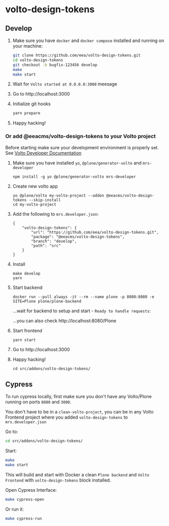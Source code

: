 # volto-design-tokens

## Develop

1. Make sure you have `docker` and `docker compose` installed and running on your machine:

    ```Bash
    git clone https://github.com/eea/volto-design-tokens.git
    cd volto-design-tokens
    git checkout -b bugfix-123456 develop
    make
    make start
    ```

1. Wait for `Volto started at 0.0.0.0:3000` meesage

1. Go to http://localhost:3000

1. Initialize git hooks

    ```Bash
    yarn prepare
    ```

1.  Happy hacking!

### Or add @eeacms/volto-design-tokens to your Volto project

Before starting make sure your development environment is properly set. See [Volto Developer Documentation](https://docs.voltocms.com/getting-started/install/)

1.  Make sure you have installed `yo`, `@plone/generator-volto` and `mrs-developer`

        npm install -g yo @plone/generator-volto mrs-developer

1.  Create new volto app

        yo @plone/volto my-volto-project --addon @eeacms/volto-design-tokens --skip-install
        cd my-volto-project

1.  Add the following to `mrs.developer.json`:

        {
            "volto-design-tokens": {
                "url": "https://github.com/eea/volto-design-tokens.git",
                "package": "@eeacms/volto-design-tokens",
                "branch": "develop",
                "path": "src"
            }
        }

1.  Install

        make develop
        yarn

1.  Start backend

        docker run --pull always -it --rm --name plone -p 8080:8080 -e SITE=Plone plone/plone-backend

    ...wait for backend to setup and start - `Ready to handle requests`:

    ...you can also check http://localhost:8080/Plone

1.  Start frontend

        yarn start

1.  Go to http://localhost:3000

1.  Happy hacking!

        cd src/addons/volto-design-tokens/

## Cypress

To run cypress locally, first make sure you don't have any Volto/Plone running on ports `8080` and `3000`.

You don't have to be in a `clean-volto-project`, you can be in any Volto Frontend
project where you added `volto-design-tokens` to `mrs.developer.json`

Go to:

  ```BASH
  cd src/addons/volto-design-tokens/
  ```

Start:

  ```Bash
  make
  make start
  ```

This will build and start with Docker a clean `Plone backend` and `Volto Frontend` with `volto-design-tokens` block installed.

Open Cypress Interface:

  ```Bash
  make cypress-open
  ```

Or run it:

  ```Bash
  make cypress-run
  ```
